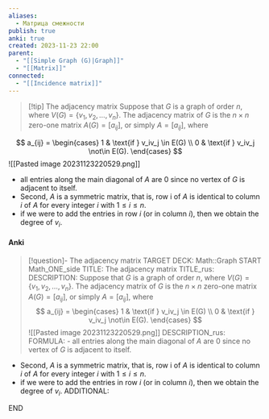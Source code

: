 ```yaml
---
aliases:
  - Матрица смежности
publish: true
anki: true
created: 2023-11-23 22:00
parent:
  - "[[Simple Graph (G)|Graph]]"
  - "[[Matrix]]"
connected:
  - "[[Incidence matrix]]"
---
```


> [!tip] The adjacency matrix
 Suppose that $G$ is a graph of order $n$, where $V(G) = \{v_1, v_2, \ldots, v_n\}$. The adjacency matrix of $G$ is the $n \times n$ zero-one matrix $A(G) = [a_{ij}]$, or simply $A = [a_{ij}]$, where

$$
a_{ij} = 
\begin{cases} 
1 & \text{if } v_iv_j \in E(G) \\
0 & \text{if } v_iv_j \not\in E(G).
\end{cases}
$$
![[Pasted image 20231123220529.png]]

- all entries along the main diagonal of $A$ are $0$ since no vertex of $G$ is adjacent to itself. 
- Second, $A$ is a  symmetric matrix, that is, row i of $A$ is identical to column $i$ of $A$ for every integer $i$ with $1 ≤ i ≤ n$.
- if we were to add the entries in row $i$ (or in column $i$), then we obtain the degree of $v_i$.

#### Anki
> [!question]- The adjacency matrix
TARGET DECK: Math::Graph
START
Math_ONE_side
TITLE: The adjacency matrix
TITLE_rus: 
DESCRIPTION:  Suppose that $G$ is a graph of order $n$, where $V(G) = \{v_1, v_2, \ldots, v_n\}$. The adjacency matrix of $G$ is the $n \times n$ zero-one matrix $A(G) = [a_{ij}]$, or simply $A = [a_{ij}]$, where
$$
a_{ij} = 
\begin{cases} 
1 & \text{if } v_iv_j \in E(G) \\
0 & \text{if } v_iv_j \not\in E(G).
\end{cases}
$$
![[Pasted image 20231123220529.png]]
DESCRIPTION_rus: 
FORMULA: - all entries along the main diagonal of $A$ are $0$ since no vertex of $G$ is adjacent to itself. 
- Second, $A$ is a  symmetric matrix, that is, row i of $A$ is identical to column $i$ of $A$ for every integer $i$ with $1 ≤ i ≤ n$.
- if we were to add the entries in row $i$ (or in column $i$), then we obtain the degree of $v_i$.
ADDITIONAL:
<!--ID: 1705260885188-->
END









